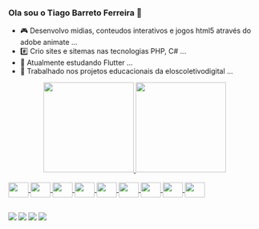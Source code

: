 ### Ola sou o Tiago Barreto Ferreira 🎸

- 🎮 Desenvolvo midias, conteudos interativos e jogos html5 através do adobe animate ...
- #️⃣ Crio sites e sitemas nas tecnologias PHP, C# ...
- 📖 Atualmente estudando Flutter ...
- 👔 Trabalhado nos projetos educacionais da eloscoletivodigital ...


<div align="center">
  <a href="https://github.com/TiagoBarretoFerreira">
  <img height="180em" src="https://github-readme-stats.vercel.app/api?username=TiagoBarretoFerreira&show_icons=true&theme=white&include_all_commits=true&count_private=true"/>
  <img height="180em" src="https://github-readme-stats.vercel.app/api/top-langs/?username=TiagoBarretoFerreira&layout=compact&langs_count=7&theme=white"/>
</div>

<div style="display: inline_block"><br> 
            <img align="center" height="30" width="40" src="https://cdn.jsdelivr.net/gh/devicons/devicon/icons/php/php-original.svg" />
            <img align="center" height="30" width="40" src="https://cdn.jsdelivr.net/gh/devicons/devicon/icons/csharp/csharp-original.svg" />     
            <img align="center" height="30" width="40" src="https://cdn.jsdelivr.net/gh/devicons/devicon/icons/bootstrap/bootstrap-original-wordmark.svg" />
            <img align="center" height="30" width="40" src="https://cdn.jsdelivr.net/gh/devicons/devicon/icons/jquery/jquery-original-wordmark.svg" />
            <img align="center" height="30" width="40" src="https://cdn.jsdelivr.net/gh/devicons/devicon/icons/html5/html5-original-wordmark.svg" />
            <img align="center" height="30" width="40" src="https://cdn.jsdelivr.net/gh/devicons/devicon/icons/css3/css3-original-wordmark.svg" />
            <img align="center" height="30" width="40" src="https://cdn.jsdelivr.net/gh/devicons/devicon/icons/microsoftsqlserver/microsoftsqlserver-plain-wordmark.svg" />
            <img align="center" height="30" width="40" src="https://cdn.jsdelivr.net/gh/devicons/devicon/icons/mysql/mysql-original-wordmark.svg" />
            <img align="center" height="30" width="40" src="https://cdn.jsdelivr.net/gh/devicons/devicon/icons/visualstudio/visualstudio-plain.svg" />
</div>

##

<div> 
  <a href="https://www.youtube.com/user/guinho007" target="_blank"><img src="https://img.shields.io/badge/YouTube-FF0000?style=for-the-badge&logo=youtube&logoColor=white" target="_blank"></a>
  <a href="https://www.instagram.com/tiagobarretoferreira/" target="_blank"><img src="https://img.shields.io/badge/-Instagram-%23E4405F?style=for-the-badge&logo=instagram&logoColor=white" target="_blank"></a>
  <a href = "mailto:tiago.barret@gmail.com"><img src="https://img.shields.io/badge/-Gmail-%23333?style=for-the-badge&logo=gmail&logoColor=white" target="_blank"></a>
  <a href="https://www.linkedin.com/in/tiago-barreto-ferreira-a4875a78" target="_blank"><img src="https://img.shields.io/badge/-LinkedIn-%230077B5?style=for-the-badge&logo=linkedin&logoColor=white" target="_blank"></a> 

 
</div>
